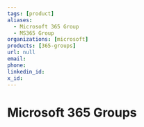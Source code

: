 ```yaml
---
tags: [product]
aliases: 
  - Microsoft 365 Group
  - MS365 Group
organizations: [microsoft]
products: [365-groups]
url: null
email: 
phone: 
linkedin_id: 
x_id: 
---
```


# Microsoft 365 Groups
